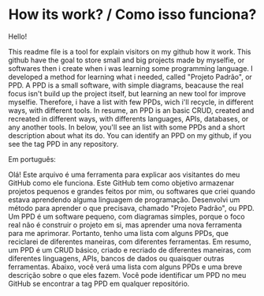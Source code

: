 # <h1 align = "center">How its work? / Como isso funciona? </h1>

Hello! 

This readme file is a tool for explain visitors on my github how it work. This github have the goal to store small and big projects made by myselfie, or softwares then i create when i was learning some programming language. I developed a method for learning what i needed, called "Projeto Padrão", or PPD. A PPD is a small software, with simple diagrams, beacause the real focus isn't build up the project itself, but learning an new tool for improve myselfie. Therefore, i have a list with few PPDs, wich i'll recycle, in different ways, with different tools. In resume, an PPD is an basic CRUD, created and recreated in different ways, with differents languages, APIs, databases, or any another tools. In below, you'll see an list with some PPDs and a short description about what its do. You can identify an PPD on my github, if you see the tag PPD in any repository. 


Em português: 

Olá!
Este arquivo é uma ferramenta para explicar aos visitantes do meu GitHub como ele funciona. Este GitHub tem como objetivo armazenar projetos pequenos e grandes feitos por mim, ou softwares que criei quando estava aprendendo alguma linguagem de programação. Desenvolvi um método para aprender o que precisava, chamado "Projeto Padrão", ou PPD. Um PPD é um software pequeno, com diagramas simples, porque o foco real não é construir o projeto em si, mas aprender uma nova ferramenta para me aprimorar. Portanto, tenho uma lista com alguns PPDs, que reciclarei de diferentes maneiras, com diferentes ferramentas. Em resumo, um PPD é um CRUD básico, criado e recriado de diferentes maneiras, com diferentes linguagens, APIs, bancos de dados ou quaisquer outras ferramentas. Abaixo, você verá uma lista com alguns PPDs e uma breve descrição sobre o que eles fazem. Você pode identificar um PPD no meu GitHub se encontrar a tag PPD em qualquer repositório.
